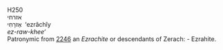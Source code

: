 <body>
  <p>H250<br>  אזרחי  <br> אֶזרָחִי  ‎  ‘ezrâchı̂y  <br><i>ez-raw-khee‘ </i><br>Patronymic from <a href="h2246.htm">2246</a>  an <i>Ezrachite</i> or descendants of Zerach: - Ezrahite.<br></p>
 </body>